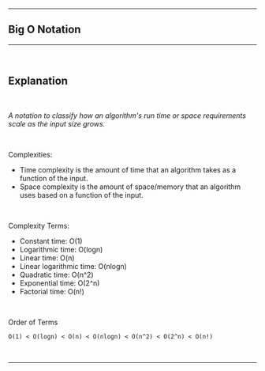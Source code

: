 <br />

---

## **Big O Notation**

---

<br />

## Explanation

<br />

*A notation to classify how an algorithm's run time or space requirements scale as the input size grows.*

<br />

Complexities:
- Time complexity is the amount of time that an algorithm takes as a function of the input.
- Space complexity is the amount of space/memory that an algorithm uses based on a function of the input.

<br />

Complexity Terms:
- Constant time: O(1)
- Logarithmic time: O(logn)
- Linear time: O(n)
- Linear logarithmic time: O(nlogn)
- Quadratic time: O(n^2)
- Exponential time: O(2^n)
- Factorial time: O(n!)

<br />

Order of Terms
```
O(1) < O(logn) < O(n) < O(nlogn) < O(n^2) < O(2^n) < O(n!)
```

<br />

---